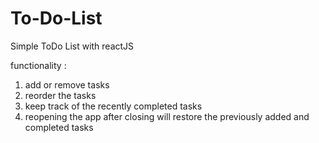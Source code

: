 # To-Do-List
Simple ToDo List with reactJS 

functionality : 
1. add or remove tasks
2. reorder the tasks
3. keep track of the recently completed tasks
4. reopening the app after closing will restore the previously added and completed tasks
